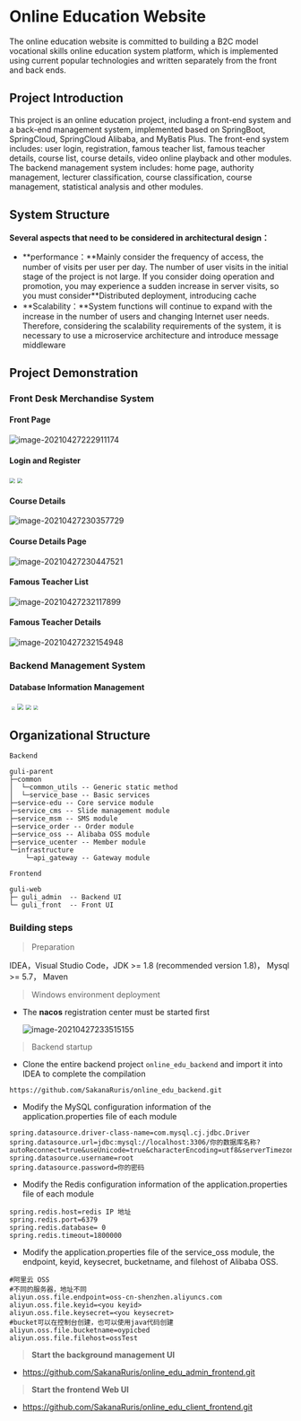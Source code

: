# Online Education Website


The online education website is committed to building a B2C model vocational skills online education system platform, which is implemented using current popular technologies and written separately from the front and back ends.




## Project Introduction

This project is an online education project, including a front-end system and a back-end management system, implemented based on SpringBoot, SpringCloud, SpringCloud Alibaba, and MyBatis Plus. The front-end system includes: user login, registration, famous teacher list, famous teacher details, course list, course details, video online playback and other modules. The backend management system includes: home page, authority management, lecturer classification, course classification, course management, statistical analysis and other modules.


## System Structure

**Several aspects that need to be considered in architectural design：**

- **performance：**Mainly consider the frequency of access, the number of visits per user per day. The number of user visits in the initial stage of the project is not large. If you consider doing operation and promotion, you may experience a sudden increase in server visits, so you must consider\**Distributed deployment, introducing cache
- **Scalability：**System functions will continue to expand with the increase in the number of users and changing Internet user needs. Therefore, considering the scalability requirements of the system, it is necessary to use a microservice architecture and introduce message middleware



## Project Demonstration

### Front Desk Merchandise System

#### Front Page

![image-20210427222911174](https://oss.imoyt.top/img/20210427222912.png)

#### Login and Register

<div>
    <img src="https://guliedu-2002.oss-ap-northeast-1.aliyuncs.com/course/login.png" style="zoom:60%;"  />
    <img src="https://guliedu-2002.oss-ap-northeast-1.aliyuncs.com/course/register.png" style="zoom:60%;" />
</div>

#### Course Details

![image-20210427230357729](https://oss.imoyt.top/img/20210427230358.png)

#### **Course Details Page**

![image-20210427230447521](https://oss.imoyt.top/img/20210427230448.png)


#### Famous Teacher List

![image-20210427232117899](https://oss.imoyt.top/img/20210427232119.png)

#### Famous Teacher Details

![image-20210427232154948](https://oss.imoyt.top/img/20210427232156.png)


### Backend Management System

#### Database Information Management

<div>
     <img src="" style="zoom:40%;" />
    <img src="https://oss.imoyt.top/img/20210427174750.png" style="zoom:40%;" />
    <img src="https://oss.imoyt.top/img/20210427174934.png" style="zoom:70%;" />
    <img src="https://oss.imoyt.top/img/20210427174954.png" style="zoom:60%;" />
    <img src="https://oss.imoyt.top/img/20210427175011.png" style="zoom:50%;" />
</div>




## Organizational Structure

`Backend`

```
guli-parent
├─common  
│  └─common_utils -- Generic static method 
│  └─service_base -- Basic services
├─service-edu -- Core service module
├─service_cms -- Slide management module
├─service_msm -- SMS module
├─service_order -- Order module
├─service_oss -- Alibaba OSS module
├─service_ucenter -- Member module
└─infrastructure 
    └─api_gateway -- Gateway module
```

`Frontend`

~~~
guli-web
├─ guli_admin  -- Backend UI
└─ guli_front  -- Front UI
~~~




### Building steps

>Preparation

IDEA，Visual Studio Code，JDK >= 1.8 (recommended version 1.8)， Mysql >= 5.7， Maven

> Windows environment deployment

- The **nacos** registration center must be started first

  ![image-20210427233515155](https://oss.imoyt.top/img/20210427233516.png)

>Backend startup

* Clone the entire backend project `online_edu_backend` and import it into IDEA to complete the compilation

~~~
https://github.com/SakanaRuris/online_edu_backend.git
~~~

* Modify the MySQL configuration information of the application.properties file of each module

~~~properties
spring.datasource.driver-class-name=com.mysql.cj.jdbc.Driver
spring.datasource.url=jdbc:mysql://localhost:3306/你的数据库名称?autoReconnect=true&useUnicode=true&characterEncoding=utf8&serverTimezone=GMT%2B8
spring.datasource.username=root
spring.datasource.password=你的密码
~~~

* Modify the Redis configuration information of the application.properties file of each module

~~~properties
spring.redis.host=redis IP 地址
spring.redis.port=6379
spring.redis.database= 0
spring.redis.timeout=1800000
~~~

* Modify the application.properties file of the service_oss module, the endpoint, keyid, keysecret, bucketname, and filehost of Alibaba OSS.

~~~properties
#阿里云 OSS
#不同的服务器，地址不同
aliyun.oss.file.endpoint=oss-cn-shenzhen.aliyuncs.com
aliyun.oss.file.keyid=<you keyid>
aliyun.oss.file.keysecret=<you keysecret>
#bucket可以在控制台创建，也可以使用java代码创建
aliyun.oss.file.bucketname=oypicbed
aliyun.oss.file.filehost=ossTest
~~~

>**Start the background management UI**

* https://github.com/SakanaRuris/online_edu_admin_frontend.git

>**Start the frontend Web UI**

* https://github.com/SakanaRuris/online_edu_client_frontend.git

